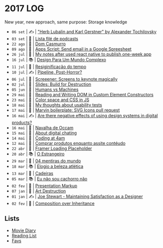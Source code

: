 # 2017 LOG

New year, new approach, same purpose: Storage knowledge

- `06 set` | ✍️ | ["Herb Lubalin and Karl Gerstner" by Alexander Tochilovsky](2017/2017-09-06.md)
- `03 set` | 🚀 | [Lista filé de podcasts](https://docs.google.com/spreadsheets/d/1-TijlMUdZB-9RlFTYHBywRQcOJvf-kw5lo-gFPKzL8g/edit?usp=sharing)
- `22 ago` | 👻 | [Dom Casmurro](https://www.dropbox.com/sh/9rvsgvqnftlkqgq/AAD8yuDGvqqXvIxwR7OLQekFa?dl=0)
- `09 ago` | 💎 | [Apps Script: Send email in a Google Spreesheet](2017/2017-08-09.md)
- `26 jul` | 💎 | [My notes after used react native to publish one-week app](2017/2017-07-26.md)
- `16 jul` | 📚 | [Design Para Um Mundo Complexo](2017/2017-07-16.md)
- `11 jul` | 👻 | [Resiginificação do tempo](https://www.dropbox.com/sh/2n6qgfqkh8fn986/AABN47nGOjIHPcrebZgAD4bda?dl=0)
- `10 jul` | ✍️ | [Pipeline, Post-Horror?](2017/2017-07-10.md)
- `06 jul` | 🚀 | [Screeener: Screens to keynote magically](https://zehfernandes.github.io/screeener/)
- `02 jul` | 🚀 | [Slides: Build for Destruction](https://speakerdeck.com/zehfernandes/build-for-destruction)
- `05 jun` | 👻 | [Humans vs Machines](https://www.dropbox.com/sh/odjukrf2zecry7e/AAAgq3MwVHMfUgQMx_YyIt1ga?dl=0)
- `29 mai` | 💎 | [Reading and Writing DOM in Custom Element Constructors](https://slack-files.com/T03PF4L4C-F5L02PUPR-dba68f695a)
- `23 mai` | 💎 | [Color space and CSS in JS](2017/2017-05-23.md)
- `18 mai` | 📃 | [My thoughts about usability tests](2017/2017-05-18.md)
- `17 mai` | 🚀 | [Marvin boilerplate: SVG Icons pull request](https://github.com/workco/marvin/pull/18)
- `16 mai` | ✍️ | [Are there negative effects of using design systems in digital products?](2017/2017-05-16.md)
- `16 mai` | 👻 | [Navalha de Occam](https://www.dropbox.com/sh/rq9ob7wycknjzjn/AACDncYR-gfhvRrVMGW7ESUAa?dl=0)
- `15 mai` | 📃 | [About digital chating](2017/2017-05-15.md)
- `14 mai` | 📃 | [Coding at 4am](2017/2017-05-14.md)
- `12 mai` | 🦄 | [Comprar produtos enquanto assite contéudo](2017/2017-05-12.md)
- `22 abr` | 🚀 | [Framer Loading Placeholder](https://github.com/zehfernandes/framer-loadingplaceholder/)
- `20 abr` | 📚 | [O Estrangeiro](2017/2017-04-20.md)
- `29 mar` | 👻 | [04 mentiras do mundo](https://www.dropbox.com/sh/whyfi6o061qbayv/AACX-3SCNWMmks_Tk_xTfcG_a?dl=0)
- `18 mar` | 📚 | [Elogio a beleza atlética](2017/2017-03-18.md)
- `13 mar` | 👻 | [Cadeiras](https://www.dropbox.com/sh/gbnxxpkt04c9gf5/AAAtwT0e_MKeW75gjeY2Jybaa?dl=0)
- `05 mar` | 📚 | [Eu não sou cachorro não](2017/2017-03-05.md)
- `02 fev` | 🦄 | [Presentation Markup](2017/2017-02-15.md)
- `07 jan` | 👻 | [Art Destruction](https://www.dropbox.com/sh/19qlcerdhmj9yx1/AACZDGs1LNlcZ32qy7-GPEy2a?dl=0)
- `01 jan` | ✍️ | [Joe Stewart - Maintaining Satisfaction as a Designer](2017/2017-01-07.md)
- `02 fev` | 💎 | [Composition over Inheritance](2017/2017-01-05.md)

## Lists

- [Movie Diary](https://letterboxd.com/zehfernandes/films/diary/)
- [Reading List](2017/books.md)
- [Favs](2017/favs.md)
